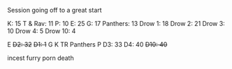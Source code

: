 Session going off to a great start

K: 15
T & Rav: 11
P: 10
E: 25
G: 17
Panthers: 13
Drow 1: 18
Drow 2: 21
Drow 3: 10
Drow 4: 5
Drow 10: 4

E
~~D2: 32~~
~~D1: 1~~
G
K
TR
Panthers
P
D3: 33
D4: 40
~~D10: 40~~

incest furry porn death